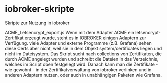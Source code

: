 # iobroker-skripte
Skripte zur Nutzung in iobroker

ACME_Letsencrypt_export.js
Wenn mit dem Adapter ACME ein letsencrypt-Zertifikat erzeugt wurde, steht es in IOBROKER einigen Adaptern zur Verfügung.
viele Adapter und externe Programme (z.B. Grafana) sehen diese Certs aber nicht, weil sie in dem Objekt system/certificates liegen und nicht im Dateisystem.
Das Skript sucht nach collections von Zertifikaten, die durch ACME angelegt wurden und schreibt die Dateien in das Verzeichnis, welches im Script oben festgelegt wird.
Danach kann man die Zertifikate - wie gewohnt - in der Zertifikatverwaltung von iobroker verlinken und in anderen Adaptern nutzen, oder auch in unabhängigen Paketen wie Grafana.
